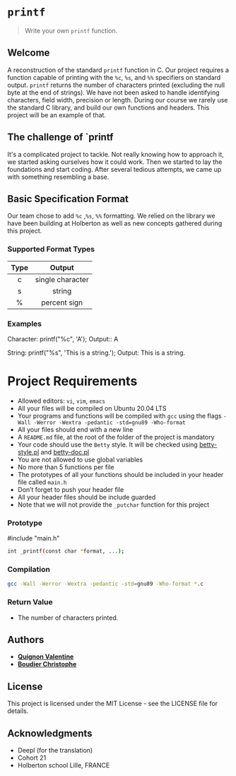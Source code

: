 # **`printf`**


>Write your own `printf` function.


## Welcome
A reconstruction of the standard `printf` function in C. Our project requires a function capable of printing with the `%c`, `%s`, and `%%` specifiers on standard output. `printf` returns the number of characters printed (excluding the null byte at the end of strings). We have not been asked to handle identifying characters, field width, precision or length.
During our course we rarely use the standard C library, and build our own functions and headers. This project will be an example of that.

## The challenge of `printf
It's a complicated project to tackle. Not really knowing how to approach it, we started asking ourselves how it could work. Then we started to lay the foundations and start coding. After several tedious attempts, we came up with something resembling a base.

## Basic Specification Format
Our team chose to add `%c` ,`%s`, `%%` formatting. We relied on the library we have been building at Holberton as well as new concepts gathered during this project.

### Supported Format Types

| Type  | Output |
|:-----:|:------:|
| c | single character |
| s | string |
| % | percent sign |

### Examples

Character: printf("%c", 'A'); Output:: A

String: printf("%s", 'This is a string.'); Output: This is a string.

# Project Requirements
-   Allowed editors: `vi`, `vim`, `emacs`
-   All your files will be compiled on Ubuntu 20.04 LTS
-   Your programs and functions will be compiled with `gcc` using the flags `-Wall -Werror -Wextra -pedantic -std=gnu89 -Who-format`
-   All your files should end with a new line
-   A `README.md` file, at the root of the folder of the project is mandatory
-   Your code should use the `Betty` style. It will be checked using [betty-style.pl](https://github.com/holbertonschool/Betty/blob/master/betty-style.pl "betty-style.pl") and [betty-doc.pl](https://github.com/holbertonschool/Betty/blob/master/betty-doc.pl "betty-doc.pl")
-   You are not allowed to use global variables
-   No more than 5 functions per file
-   The prototypes of all your functions should be included in your header file called `main.h`
-   Don’t forget to push your header file
-   All your header files should be include guarded
-   Note that we will not provide the `_putchar` function for this project

### Prototype
#include "main.h"
```bash
int _printf(const char *format, ...);
```
### Compilation
```bash
gcc -Wall -Werror -Wextra -pedantic -std=gnu89 -Who-format *.c
```
### Return Value
* The number of characters printed.

## Authors
* [**Quignon Valentine**](https://github.com/ValPumpkins)
* [**Boudier Christophe**](https://github.com/BIDcolonel)

## License
This project is licensed under the MIT License - see the LICENSE file for details.

## Acknowledgments
* Deepl (for the translation)
* Cohort 21
* Holberton school Lille, FRANCE
